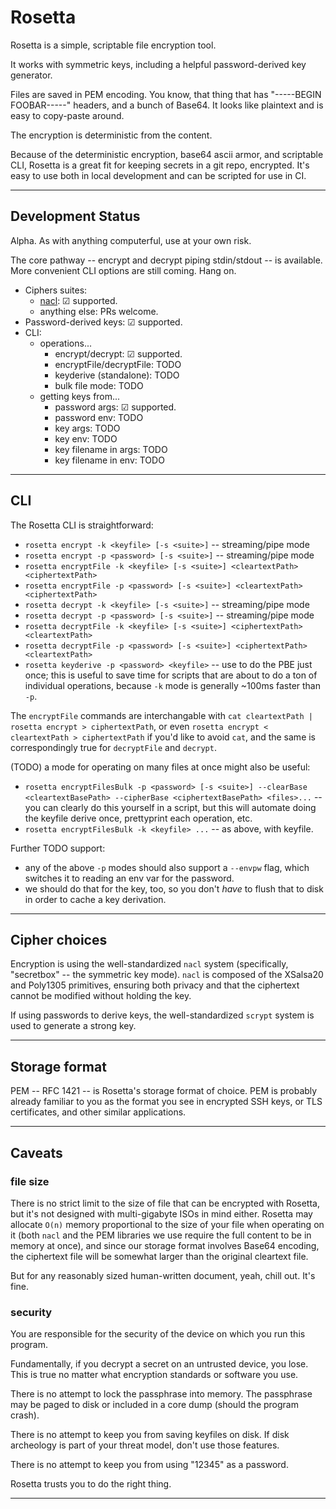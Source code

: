 Rosetta
=======

Rosetta is a simple, scriptable file encryption tool.

It works with symmetric keys, including a helpful password-derived key generator.

Files are saved in PEM encoding.  You know, that thing that has
"-----BEGIN FOOBAR-----" headers, and a bunch of Base64.
It looks like plaintext and is easy to copy-paste around.

The encryption is deterministic from the content.

Because of the deterministic encryption, base64 ascii armor, and scriptable CLI,
Rosetta is a great fit for keeping secrets in a git repo, encrypted.
It's easy to use both in local development and can be scripted for use in CI.

---



Development Status
------------------

Alpha.  As with anything computerful, use at your own risk.

The core pathway -- encrypt and decrypt piping stdin/stdout -- is available.
More convenient CLI options are still coming.  Hang on.

- Ciphers suites:
  - [nacl](https://godoc.org/golang.org/x/crypto/nacl/secretbox): ☑ supported.
  - anything else: PRs welcome.
- Password-derived keys: ☑ supported.
- CLI:
  - operations...
    - encrypt/decrypt: ☑ supported.
    - encryptFile/decryptFile: TODO
    - keyderive (standalone): TODO
    - bulk file mode: TODO
  - getting keys from...
    - password args: ☑ supported.
	- password env: TODO
	- key args: TODO
	- key env: TODO
	- key filename in args: TODO
	- key filename in env: TODO

---



CLI
---

The Rosetta CLI is straightforward:

  - `rosetta encrypt -k <keyfile> [-s <suite>]` -- streaming/pipe mode
  - `rosetta encrypt -p <password> [-s <suite>]` -- streaming/pipe mode
  - `rosetta encryptFile -k <keyfile> [-s <suite>] <cleartextPath> <ciphertextPath>`
  - `rosetta encryptFile -p <password> [-s <suite>] <cleartextPath> <ciphertextPath>`
  - `rosetta decrypt -k <keyfile> [-s <suite>]` -- streaming/pipe mode
  - `rosetta decrypt -p <password> [-s <suite>]` -- streaming/pipe mode
  - `rosetta decryptFile -k <keyfile> [-s <suite>] <ciphertextPath> <cleartextPath>`
  - `rosetta decryptFile -p <password> [-s <suite>] <ciphertextPath> <cleartextPath>`
  - `rosetta keyderive -p <password> <keyfile>` -- use to do the PBE just once;
    this is useful to save time for scripts that are about to do a ton of
    individual operations, because `-k` mode is generally ~100ms faster than `-p`.

The `encryptFile` commands are interchangable with
`cat cleartextPath | rosetta encrypt > ciphertextPath`, or even
`rosetta encrypt < cleartextPath > ciphertextPath` if you'd like to avoid `cat`,
and the same is correspondingly true for `decryptFile` and `decrypt`.

(TODO) a mode for operating on many files at once might also be useful:

  - `rosetta encryptFilesBulk -p <password> [-s <suite>]
    --clearBase <cleartextBasePath> --cipherBase <ciphertextBasePath>
    <files>...` -- you can clearly do this yourself in a script, but
    this will automate doing the keyfile derive once, prettyprint each
    operation, etc.
  - `rosetta encryptFilesBulk -k <keyfile> ...` -- as above, with keyfile.

Further TODO support:

  - any of the above `-p` modes should also support a `--envpw` flag,
    which switches it to reading an env var for the password.
  - we should do that for the key, too, so you don't *have* to
    flush that to disk in order to cache a key derivation.

---



Cipher choices
--------------

Encryption is using the well-standardized `nacl` system (specifically,
"secretbox" -- the symmetric key mode).  `nacl` is composed of the
XSalsa20 and Poly1305 primitives, ensuring both privacy and that the
ciphertext cannot be modified without holding the key.

If using passwords to derive keys, the well-standardized `scrypt` system
is used to generate a strong key.

---



Storage format
--------------

PEM -- RFC 1421 -- is Rosetta's storage format of choice.
PEM is probably already familiar to you as the format you see in encrypted
SSH keys, or TLS certificates, and other similar applications.

---



Caveats
-------

### file size

There is no strict limit to the size of file that can be encrypted with
Rosetta, but it's not designed with multi-gigabyte ISOs in mind either.
Rosetta may allocate `O(n)` memory proportional to the size of your file
when operating on it (both `nacl` and the PEM libraries we use require
the full content to be in memory at once), and since our storage format
involves Base64 encoding, the ciphertext file will be somewhat larger
than the original cleartext file.

But for any reasonably sized human-written document, yeah, chill out.
It's fine.

### security

You are responsible for the security of the device on which you run this program.

Fundamentally, if you decrypt a secret on an untrusted device, you lose.
This is true no matter what encryption standards or software you use.

There is no attempt to lock the passphrase into memory.  The passphrase may
be paged to disk or included in a core dump (should the program crash).

There is no attempt to keep you from saving keyfiles on disk.  If disk
archeology is part of your threat model, don't use those features.

There is no attempt to keep you from using "12345" as a password.

Rosetta trusts you to do the right thing.

---
